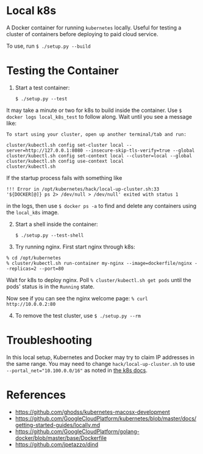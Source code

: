 # Local k8s
A Docker container for running `kubernetes` locally.  Useful for testing
a cluster of containers before deploying to paid cloud service.

To use, run `$ ./setup.py --build`

# Testing the Container

1. Start a test container:

    ```$ ./setup.py --test```

It may take a minute or two for k8s to build inside the container.  Use `$ docker logs local_k8s_test` to follow along.  Wait until you see a message like:
  
  ```
  To start using your cluster, open up another terminal/tab and run:

  cluster/kubectl.sh config set-cluster local --server=http://127.0.0.1:8080 --insecure-skip-tls-verify=true --global
  cluster/kubectl.sh config set-context local --cluster=local --global
  cluster/kubectl.sh config use-context local
  cluster/kubectl.sh
  ```

If the startup process fails with something like

   ```
   !!! Error in /opt/kubernetes/hack/local-up-cluster.sh:33
   '${DOCKER[@]} ps 2> /dev/null > /dev/null' exited with status 1
   ```

in the logs, then use `$ docker ps -a` to find and delete any containers using the `local_k8s` image.

2. Start a shell inside the container: 

    ```$ ./setup.py --test-shell```

3. Try running nginx.  First start nginx through k8s:

  ```
  % cd /opt/kubernetes
  % cluster/kubectl.sh run-container my-nginx --image=dockerfile/nginx --replicas=2 --port=80
  ```

Wait for k8s to deploy nginx.  Poll `% cluster/kubectl.sh get pods` until the pods' status is in the `Running` state.

Now see if you can see the nginx welcome page: `% curl http://10.0.0.2:80`

4. To remove the test cluster, use `$ ./setup.py --rm`

# Troubleshooting

In this local setup, Kubernetes and Docker may try to claim IP addresses in the
same range.  You may need to change `hack/local-up-cluster.sh` to use `--portal_net="10.100.0.0/16"` as noted
in [the k8s docs](https://github.com/GoogleCloudPlatform/kubernetes/blob/master/docs/getting-started-guides/locally.md#i-cant-reach-service-ips-on-the-network).

# References
* https://github.com/ghodss/kubernetes-macosx-development
* https://github.com/GoogleCloudPlatform/kubernetes/blob/master/docs/getting-started-guides/locally.md
* https://github.com/GoogleCloudPlatform/golang-docker/blob/master/base/Dockerfile
* https://github.com/jpetazzo/dind

